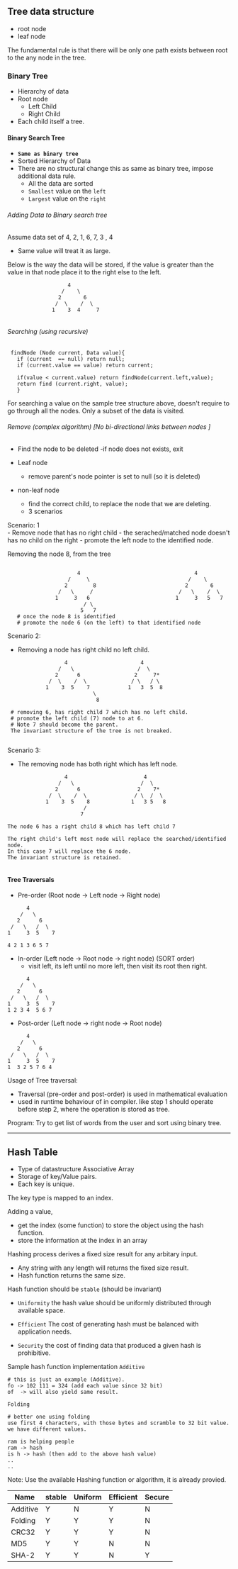 ## Tree data structure
 - root node
 - leaf node
 
 The fundamental rule is that there will be only one path exists between root to the any node in the tree.
 
 ### Binary Tree
   - Hierarchy of data
   - Root node
      - Left Child 
      - Right Child
   - Each child itself a tree.
 
 #### Binary Search Tree
 
   - **`Same as binary tree`**
   - Sorted Hierarchy of Data 
   - There are no structural change this as same as binary tree, impose additional data rule.
       - All the data are sorted
       - `Smallest` value on the `left`
       - `Largest` value on the `right`
        
 ###### Adding Data to Binary search tree
   
   Assume data set of 4, 2, 1, 6, 7, 3 , 4
   - Same value will treat it as large.
   
   Below is the way the data will be stored, if the value is greater than the value in that node place it to the right else to the left.
   
   ```
                      4
                    /    \
                   2       6
                  /  \    /  \
                 1    3  4     7
                 
   ```

  ###### Searching (using recursive)
  
  ```
   findNode (Node current, Data value){
     if (current  == null) return null;
     if (current.value == value) return current;
     
     if(value < current.value) return findNode(current.left,value);
     return find (current.right, value);
     }
  ```
  For searching a value on the sample tree structure above, doesn't require to go through all the nodes. 
  Only a subset of the data is visited.
  
  ###### Remove (complex algorithm) \[No bi-directional links between nodes \]
   - Find the node to be deleted
      -if node does not exists, exit
      
   - Leaf node
      - remove parent's node pointer is set to null (so it is deleted)
      
   - non-leaf node
      - find the correct child, to replace the node that we are deleting.
      - 3 scenarios
      
Scenario: 1     
          - Remove node that has no right child
             - the serached/matched node doesn't has no child on the right
             - promote the left node to the identified node.
         
Removing the node 8, from the tree         
 ```
 
                       4                                    4
                    /     \                               /    \ 
                   2        8                            2       6
                 /   \     /                           /   \    /  \
                1     3   6                           1     3   5   7
                         / \
                        5   7
    # once the node 8 is identified
    # promote the node 6 (on the left) to that identified node
 ```
Scenario 2:
   - Removing a node has right child no left child.
   
```
                  4                       4
                /   \                    /  \
               2      6                 2     7*
             /  \    /  \              / \   / \
            1    3  5    7            1   3  5  8
                           \
                            8 
    
 # removing 6, has right child 7 which has no left child.
 # promote the left child (7) node to at 6.
 # Note 7 should become the parent.
 The invariant structure of the tree is not breaked.
 
```

Scenario 3:
  - The removing node has both right which has left node.
  
```
                  4                        4                            
                /   \                     /  \
               2      6                  2    7*
             /  \    /  \               / \  /  \ 
            1    3  5    8             1   3 5   8
                        /
                       7 

The node 6 has a right child 8 which has left child 7

The right child's left most node will replace the searched/identified node.
In this case 7 will replace the 6 node.
The invariant structure is retained.
                       
```

#### Tree Traversals
   - Pre-order (Root node -> Left node -> Right node)
   ```
         4
       /   \
      2      6
    /   \   /  \
   1     3  5    7
   
   4 2 1 3 6 5 7 
   ```

   - In-order  (Left node -> Root node -> right node) (SORT order)
       - visit left, its left until no more left, then visit its root then right.
   ```
         4
       /   \
      2      6
    /   \   /  \
   1     3  5    7
   1 2 3 4  5 6 7
   ```
   
   - Post-order (Left node -> right node -> Root node)
      

   ```
         4
       /   \
      2      6
    /   \   /  \
   1     3  5    7
   1  3 2 5 7 6 4
   ```

Usage of Tree traversal:
  - Traversal (pre-order and post-order) is used in mathematical evaluation
  - used in runtime behaviour of in compiler. like step 1 should operate before step 2, where the operation is stored as tree.  
  
 Program:
   Try to get list of words from the user and sort using binary tree.
   
---------------------

## Hash Table
- Type of datastructure Associative Array
- Storage of key/Value pairs.
- Each key is unique.

The key type is mapped to an index.

Adding a value, 
  - get the index (some function) to store the object using the hash function.
  - store the information at the index in an array

Hashing process derives a fixed size result for any arbitary input.
  - Any string with any length will returns the fixed size result.
  - Hash function returns the same size.

Hash function should be `stable` (should be invariant)

- `Uniformity` the hash value should be uniformly distributed through available space.

- `Efficient` The cost of generating hash must be balanced with application needs.

- `Security` the cost of finding data that produced a given hash is prohibitive.

Sample hash function implementation
`Additive`
```
# this is just an example (Additive).
fo -> 102 111 = 324 (add each value since 32 bit)
of  -> will also yield same result.
```
`Folding`
```
# better one using folding 
use first 4 characters, with those bytes and scramble to 32 bit value. we have different values.

ram is helping people
ram -> hash
is h -> hash (then add to the above hash value)
..
..
```

Note: Use the available Hashing function or algorithm, it is already provied.


| Name | stable | Uniform | Efficient | Secure |
|---|---|---|---|---|
| Additive | Y | N | Y | N |
| Folding | Y | Y | Y | N |
| CRC32 | Y | Y | Y | N|
| MD5 | Y | Y | N | N |
| SHA-2 | Y | Y | N | Y |




  
 

